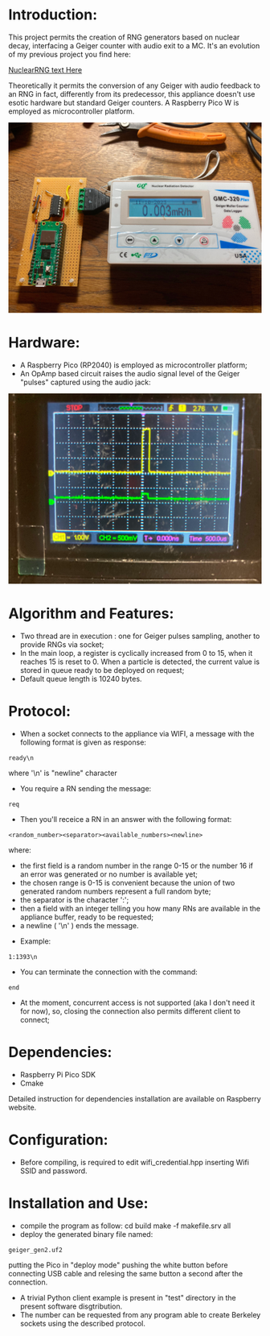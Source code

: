 Introduction:
=============

This project permits the creation of RNG generators based on nuclear decay,  interfacing  a Geiger counter with audio exit to a MC. It's an evolution of my previous project you find here:

[NuclearRNG text Here](https://github.com/gbonacini/nuclear_random_number_generator)

Theoretically it permits the conversion of any Geiger with audio feedback to an RNG in fact, differently from its predecessor, this appliance doesn't use esotic hardware but standard Geiger counters. A Raspberry Pico W is employed as microcontroller platform.

![alt text](./screenshots/appliance.jpg "Appliance")

Hardware:
=========

* A Raspberry Pico (RP2040) is employed as microcontroller platform;
* An OpAmp based circuit raises the audio signal level of the Geiger "pulses" captured using the audio jack:

![alt text](./screenshots/ampl.jpg "Amplifier")

Algorithm and Features:
=======================

* Two thread are in execution : one for Geiger pulses sampling, another to provide RNGs via socket;
* In the main loop, a register is cyclically increased from 0 to 15, when it reaches 15 is reset to 0. When a particle is detected, the current value is stored in queue ready to be deployed on request;
* Default queue length is 10240 bytes.

Protocol:
=========

* When a socket connects to the appliance via WIFI, a message with the following format is given as response:
```shell
ready\n
```
   where '\n' is "newline" character
* You require a RN sending the message:
```shell
req
```
* Then you'll receice a RN in an answer with the following format:
```shell
<random_number><separator><available_numbers><newline>
```
   where:
  - the first field is a random number in the range 0-15 or the number 16 if an error was generated or no number is available yet;
  - the chosen range is 0-15 is convenient because the union of two generated random numbers represent a full random byte;
  - the separator is the character ':';
  - then a field with an integer telling you how many RNs are available in the appliance buffer, ready to be requested;
  - a newline ( '\n' ) ends the message.
* Example:
```shell
1:1393\n
```

* You can terminate the connection with the command:
```shell
end
```
* At the moment, concurrent access is not supported (aka I don't need it for now), so, closing the connection also permits different client to connect;

Dependencies:
=============

* Raspberry Pi Pico SDK
* Cmake

Detailed instruction for dependencies installation are available on Raspberry website.

Configuration:
==============

* Before compiling, is required to edit wifi_credential.hpp inserting Wifi SSID and password.

Installation and Use:
=====================

- compile the program as follow:
  cd build
  make -f makefile.srv all
- deploy the generated binary file named:
```shell
geiger_gen2.uf2 
```
  putting the Pico in "deploy mode" pushing the white button before connecting USB cable and relesing the same button a second after the connection.
- A trivial Python client example is present in "test" directory in the present software disgtribution.
- The number can be requested from any program able to create Berkeley sockets using the described protocol.
